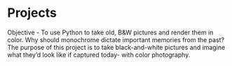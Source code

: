 # Projects
Objective - To use Python to take old, B&W pictures and render them in color. Why
should monochrome dictate important memories from the past? The purpose of this
project is to take black-and-white pictures and imagine what they’d look like if captured
today- with color photography.
